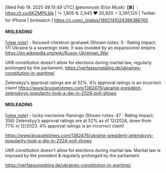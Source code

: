 [Wed Feb 19, 2025 09:15:49 UTC] @elonmusk (Elon Musk)【𝗕】: https://t.co/6KZMPILbjk | ↳ 1,805 ⇅ 2,945 ♥ 20,920 🡕 3,391,120 | Twitter for iPhone | birdwatch | https://x.com/_/status/1892141024396386765

#### MISLEADING

[[view note]](https://x.com/i/birdwatch/n/1892232059004899731) - focused-chestnut-goshawk (Shown notes: 0 · Rating impact: 17)
Ukraine is a sovereign state, it was invaded by an expansionist empire.
https://en.wikipedia.org/wiki/Russo-Ukrainian_War 

UKR constitution doesn’t allow for elections during martial law, regularly prolonged by the parliament.
https://verfassungsblog.de/ukraines-constitution-in-wartime/

Zelenskyy‘s approval ratings are at 52%. 4% approval ratings is an incorrect claim!
https://www.brusselstimes.com/1382476/ukraine-president-zelenskyys-popularity-took-a-dip-in-2024-poll-shows

#### MISLEADING

[[view note]](https://x.com/i/birdwatch/n/1892154642655531282) - lucky-nectarine-flamingo (Shown notes: 47 · Rating impact: 356)
Zelenskyy‘s approval ratings are at 52% as of 12/2024, down from 77% in 12/2023. 4% approval ratings is an incorrect claim!

https://www.brusselstimes.com/1382476/ukraine-president-zelenskyys-popularity-took-a-dip-in-2024-poll-shows

UKR constitution doesn’t allow for elections during martial law. Martial law is imposed by the president & regularly prolonged by the parliament.

https://verfassungsblog.de/ukraines-constitution-in-wartime/
